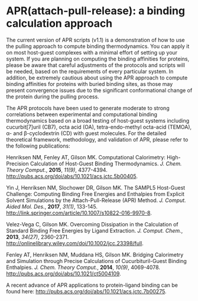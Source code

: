 # APR(attach-pull-release): a binding calculation approach

The current version of APR scripts (v1.1) is a demonstration of how to use the pulling approach to compute binding thermodynamics. 
You can apply it on most host-guest complexes with a minimal effort of setting up your system. 
If you are planning on computing the binding affinities for proteins, please be aware that
careful adjustments of the protocols and scripts will be needed, based on the requirements of every particular system. In addition,
be extremely cautious about using the APR approach to compute binding affinities for proteins with buried binding sites, as those
may present convergence issues due to the significant conformational change of the protein during the pulling process.     

The APR protocols have been used to generate moderate to strong correlations between experimental and computational binding thermodynamics based on a broad testing of host-guest systems
 including cucurbit[7]uril (CB7), octa acid (OA), tetra-endo-methyl octa-acid (TEMOA), α- and β-cyclodextrin (CD) with guest molecules. For the detailed theoretical framework, methodology, and validation of APR, please refer to the following publications:

Henriksen NM, Fenley AT, Gilson MK. Computational Calorimetry: High-Precision Calculation of Host-Guest Binding Thermodynamics. _J. Chem. Theory Comput._, __2015__, _11(9)_, 4377-4394. 
http://pubs.acs.org/doi/abs/10.1021/acs.jctc.5b00405.
 
Yin J, Henriksen NM, Slochower DR, Gilson MK. The SAMPL5 Host-Guest Challenge: Computing Binding Free Energies and Enthalpies from Explicit Solvent Simulations by the Attach-Pull-Release
 (APR) Method. _J. Comput. Aided Mol. Des._, __2017__, _31(1)_, 133-145. http://link.springer.com/article/10.1007/s10822-016-9970-8.

Velez-Vega C, Gilson MK. Overcoming Dissipation in the Calculation of Standard Binding Free Energies by Ligand Extraction. _J. Comput. Chem._, __2013__, _34(27)_, 2360-2371. http://onlinelibrary.wiley.com/doi/10.1002/jcc.23398/full.

Fenley AT, Henriksen NM, Muddana HS, Gilson MK. Bridging Calorimetry and Simulation through Precise Calculations of Cucurbituril-Guest Binding Enthalpies. 
_J. Chem. Theory Comput._, __2014__, _10(9)_, 4069-4078. http://pubs.acs.org/doi/abs/10.1021/ct5004109.  

A recent advance of APR applications to protein-ligand binding can be found here: http://pubs.acs.org/doi/abs/10.1021/acs.jctc.7b00275.
